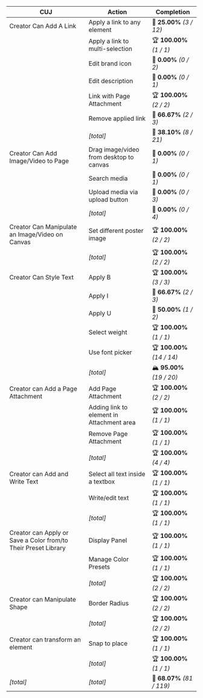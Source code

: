 | **CUJ**                                                        | **Action**                                | **Completion**             |
| -------------------------------------------------------------- | ----------------------------------------- | -------------------------- |
| Creator Can Add A Link                                         | Apply a link to any element               | 🚨 **25.00%** *(3 / 12)*   |
|                                                                | Apply a link to multi-selection           | 🏆 **100.00%** *(1 / 1)*   |
|                                                                | Edit brand icon                           | 🚨 **0.00%** *(0 / 2)*     |
|                                                                | Edit description                          | 🚨 **0.00%** *(0 / 1)*     |
|                                                                | Link with Page Attachment                 | 🏆 **100.00%** *(2 / 2)*   |
|                                                                | Remove applied link                       | 🛴 **66.67%** *(2 / 3)*    |
|                                                                | *[total]*                                 | 🚨 **38.10%** *(8 / 21)*   |
| Creator Can Add Image/Video to Page                            | Drag image/video from desktop to canvas   | 🚨 **0.00%** *(0 / 1)*     |
|                                                                | Search media                              | 🚨 **0.00%** *(0 / 1)*     |
|                                                                | Upload media via upload button            | 🚨 **0.00%** *(0 / 3)*     |
|                                                                | *[total]*                                 | 🚨 **0.00%** *(0 / 4)*     |
| Creator Can Manipulate an Image/Video on Canvas                | Set different poster image                | 🏆 **100.00%** *(2 / 2)*   |
|                                                                | *[total]*                                 | 🏆 **100.00%** *(2 / 2)*   |
| Creator Can Style Text                                         | Apply B                                   | 🏆 **100.00%** *(3 / 3)*   |
|                                                                | Apply I                                   | 🛴 **66.67%** *(2 / 3)*    |
|                                                                | Apply U                                   | 🛴 **50.00%** *(1 / 2)*    |
|                                                                | Select weight                             | 🏆 **100.00%** *(1 / 1)*   |
|                                                                | Use font picker                           | 🏆 **100.00%** *(14 / 14)* |
|                                                                | *[total]*                                 | 🏔️ **95.00%** *(19 / 20)* |
| Creator can Add a Page Attachment                              | Add Page Attachment                       | 🏆 **100.00%** *(2 / 2)*   |
|                                                                | Adding link to element in Attachment area | 🏆 **100.00%** *(1 / 1)*   |
|                                                                | Remove Page Attachment                    | 🏆 **100.00%** *(1 / 1)*   |
|                                                                | *[total]*                                 | 🏆 **100.00%** *(4 / 4)*   |
| Creator can Add and Write Text                                 | Select all text inside a textbox          | 🏆 **100.00%** *(1 / 1)*   |
|                                                                | Write/edit text                           | 🏆 **100.00%** *(1 / 1)*   |
|                                                                | *[total]*                                 | 🏆 **100.00%** *(1 / 1)*   |
| Creator can Apply or Save a Color from/to Their Preset Library | Display Panel                             | 🏆 **100.00%** *(1 / 1)*   |
|                                                                | Manage Color Presets                      | 🏆 **100.00%** *(1 / 1)*   |
|                                                                | *[total]*                                 | 🏆 **100.00%** *(2 / 2)*   |
| Creator can Manipulate Shape                                   | Border Radius                             | 🏆 **100.00%** *(2 / 2)*   |
|                                                                | *[total]*                                 | 🏆 **100.00%** *(2 / 2)*   |
| Creator can transform an element                               | Snap to place                             | 🏆 **100.00%** *(1 / 1)*   |
|                                                                | *[total]*                                 | 🏆 **100.00%** *(1 / 1)*   |
| *\[total\]*                                                    | *\[total\]*                               | 🛴 **68.07%** *(81 / 119)* |